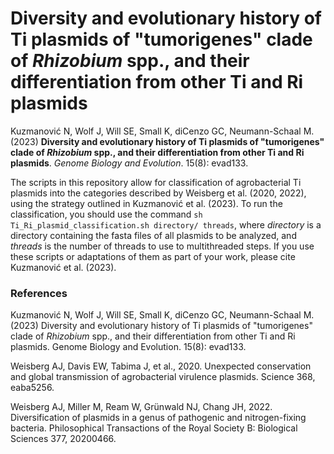 # Diversity and evolutionary history of Ti plasmids of "tumorigenes" clade of *Rhizobium* spp., and their differentiation from other Ti and Ri plasmids
 
Kuzmanović N, Wolf J, Will SE, Small K, diCenzo GC, Neumann-Schaal M. (2023) **Diversity and evolutionary history of Ti plasmids of "tumorigenes" clade of *Rhizobium* spp., and their differentiation from other Ti and Ri plasmids**. *Genome Biology and Evolution*. 15(8): evad133.
 
The scripts in this repository allow for classification of agrobacterial Ti plasmids into the categories described by Weisberg et al. (2020, 2022), using the strategy outlined in Kuzmanović et al. (2023). To run the classification, you should use the command `sh Ti_Ri_plasmid_classification.sh directory/ threads`, where *directory* is a directory containing the fasta files of all plasmids to be analyzed, and *threads* is the number of threads to use to multithreaded steps. If you use these scripts or adaptations of them as part of your work, please cite Kuzmanović et al. (2023).


### References

Kuzmanović N, Wolf J, Will SE, Small K, diCenzo GC, Neumann-Schaal M. (2023) Diversity and evolutionary history of Ti plasmids of "tumorigenes" clade of *Rhizobium* spp., and their differentiation from other Ti and Ri plasmids. Genome Biology and Evolution. 15(8): evad133.

Weisberg AJ, Davis EW, Tabima J, et al., 2020. Unexpected conservation and global transmission of agrobacterial virulence plasmids. Science 368, eaba5256.

Weisberg AJ, Miller M, Ream W, Grünwald NJ, Chang JH, 2022. Diversification of plasmids in a genus of pathogenic and nitrogen-fixing bacteria. Philosophical Transactions of the Royal Society B: Biological Sciences 377, 20200466.
